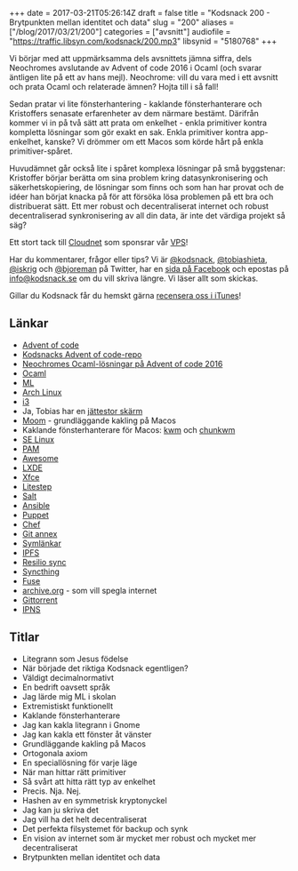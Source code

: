 +++
date = 2017-03-21T05:26:14Z
draft = false
title = "Kodsnack 200 - Brytpunkten mellan identitet och data"
slug = "200"
aliases = ["/blog/2017/03/21/200"]
categories = ["avsnitt"]
audiofile = "https://traffic.libsyn.com/kodsnack/200.mp3"
libsynid = "5180768"
+++

Vi börjar med att uppmärksamma dels avsnittets jämna siffra, dels Neochromes avslutande av Advent of code 2016 i Ocaml (och svarar äntligen lite på ett av hans mejl). Neochrome: vill du vara med i ett avsnitt och prata Ocaml och relaterade ämnen? Hojta till i så fall!

Sedan pratar vi lite fönsterhantering - kaklande fönsterhanterare och Kristoffers senasate erfarenheter av dem närmare bestämt. Därifrån kommer vi in på två sätt att prata om enkelhet - enkla primitiver kontra kompletta lösningar som gör exakt en sak. Enkla primitiver kontra app-enkelhet, kanske? Vi drömmer om ett Macos som körde hårt på enkla primitiver-spåret.

Huvudämnet går också lite i spåret komplexa lösningar på små byggstenar: Kristoffer börjar berätta om sina problem kring datasynkronisering och säkerhetskopiering, de lösningar som finns och som han har provat och de idéer han börjat knacka på för att försöka lösa problemen på ett bra och distribuerat sätt. Ett mer robust och decentraliserat internet och robust decentraliserad synkronisering av all din data, är inte det värdiga projekt så säg?

Ett stort tack till [Cloudnet](http://www.cloudnet.se) som sponsrar vår [VPS](http://en.wikipedia.org/wiki/Virtual_private_server)!

Har du kommentarer, frågor eller tips? Vi är [@kodsnack](https://www.twitter.com/kodsnack), [@tobiashieta](https://www.twitter.com/tobiashieta), [@iskrig](https://www.twitter.com/iskrig) och [@bjoreman](https://www.twitter.com/bjoreman) på Twitter, har en [sida på Facebook](https://www.facebook.com/kodsnack) och epostas på [info@kodsnack.se](mailto:info@kodsnack.se) om du vill skriva längre. Vi läser allt som skickas.

Gillar du Kodsnack får du hemskt gärna [recensera oss i iTunes](http://itunes.apple.com/se/podcast/kodsnack/id561631498?l=en)!

## Länkar ##
* [Advent of code](http://adventofcode.com/)
* [Kodsnacks Advent of code-repo](https://github.com/kodsnack/advent_of_code_2016)
* [Neochromes Ocaml-lösningar på Advent of code 2016](https://github.com/neochrome/aoc2016-ocaml/tree/e4e93d635b6fca0be42884283de789f1bb9dec89)
* [Ocaml](https://en.wikipedia.org/wiki/OCaml)
* [ML](https://en.wikipedia.org/wiki/ML_%28programming_language%29)
* [Arch Linux](https://www.archlinux.org/)
* [i3](https://i3wm.org/)
* Ja, Tobias har en [jättestor skärm](https://www.acer.com/ac/en/US/content/series/xr)
* [Moom](https://manytricks.com/moom/) - grundläggande kakling på Macos
* Kaklande fönsterhanterare för Macos: [kwm](https://github.com/koekeishiya/kwm) och [chunkwm](https://github.com/koekeishiya/chunkwm)
* [SE Linux](https://en.wikipedia.org/wiki/Security-Enhanced_Linux)
* [PAM](https://en.wikipedia.org/wiki/Pluggable_authentication_module)
* [Awesome](https://awesomewm.org/)
* [LXDE](http://lxde.org/)
* [Xfce](https://www.xfce.org/)
* [Litestep](https://en.wikipedia.org/wiki/LiteStep)
* [Salt](https://saltstack.com/)
* [Ansible](https://www.ansible.com/)
* [Puppet](https://puppet.com/)
* [Chef](https://www.chef.io/)
* [Git annex](https://git-annex.branchable.com/)
* [Symlänkar](https://en.wikipedia.org/wiki/Symbolic_link)
* [IPFS](https://ipfs.io/)
* [Resilio sync](https://www.resilio.com/individuals/)
* [Syncthing](https://syncthing.net/)
* [Fuse](https://en.wikipedia.org/wiki/Filesystem_in_Userspace)
* [archive.org](https://archive.org/) - som vill spegla internet
* [Gittorrent](http://blog.printf.net/articles/2015/05/29/announcing-gittorrent-a-decentralized-github/)
* [IPNS](https://github.com/ipfs/faq/issues/16)

## Titlar ##
* Litegrann som Jesus födelse
* När började det riktiga Kodsnack egentligen?
* Väldigt decimalnormativt
* En bedrift oavsett språk
* Jag lärde mig ML i skolan
* Extremistiskt funktionellt
* Kaklande fönsterhanterare
* Jag kan kakla litegrann i Gnome
* Jag kan kakla ett fönster åt vänster
* Grundläggande kakling på Macos
* Ortogonala axiom
* En speciallösning för varje läge
* När man hittar rätt primitiver
* Så svårt att hitta rätt typ av enkelhet
* Precis. Nja. Nej.
* Hashen av en symmetrisk kryptonyckel
* Jag kan ju skriva det 
* Jag vill ha det helt decentraliserat
* Det perfekta filsystemet för backup och synk
* En vision av internet som är mycket mer robust och mycket mer decentraliserat
* Brytpunkten mellan identitet och data